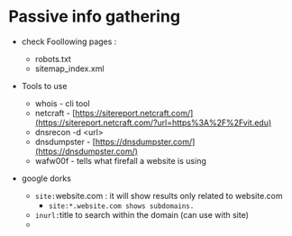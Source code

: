 # Passive info gathering

* check Foollowing pages :&#x20;
  * robots.txt
  * sitemap\_index.xml





*   Tools to use

    * whois - cli tool
    * netcraft - [https://sitereport.netcraft.com/](https://sitereport.netcraft.com/?url=https%3A%2F%2Fvit.edu)
    * dnsrecon -d \<url>
    * dnsdumpster - [https://dnsdumpster.com/](https://dnsdumpster.com/)
    * wafw00f - tells what firefall a website is using


* google dorks
  * `site:`website.com : it will show results only related to website.com
    * `site:*.website.com shows subdomains.`
  * `inurl:`title to search within the domain (can use with site)
  *

